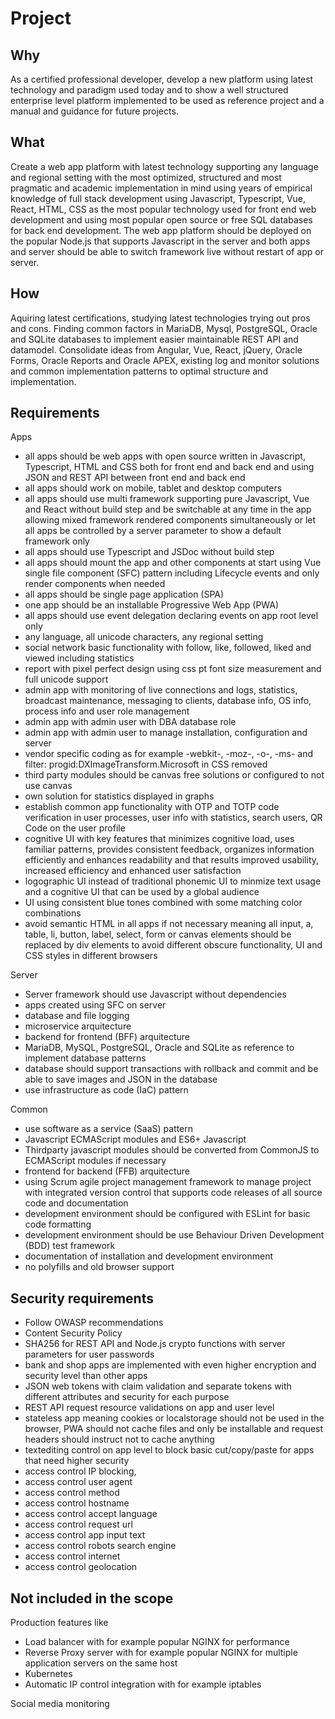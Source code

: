 # Project

## Why 
As a certified professional developer, develop a new platform using latest technology and paradigm used today
and to show a well structured enterprise level platform implemented to be used as reference project and a manual and 
guidance for future projects.

## What
Create a web app platform with latest technology supporting any language and regional setting with the most optimized,
structured and most pragmatic and academic implementation in mind using years of empirical knowledge of full stack
development using Javascript, Typescript, Vue, React, HTML, CSS as the most popular technology used for front end web development 
and using most popular open source or free SQL databases for back end development. The web app platform should be deployed on
the popular Node.js that supports Javascript in the server and both apps and server should be able to switch framework live without
restart of app or server.

## How
Aquiring latest certifications, studying latest technologies trying out pros and cons.
Finding common factors in MariaDB, Mysql, PostgreSQL, Oracle and SQLite databases to implement easier maintainable REST API 
and datamodel.
Consolidate ideas from Angular, Vue, React, jQuery, Oracle Forms, Oracle Reports and Oracle APEX, existing log and 
monitor solutions and common implementation patterns to optimal structure and implementation.

## Requirements

Apps
- all apps should be web apps with open source written in Javascript, Typescript, HTML and CSS both for front end and back end and using JSON and REST API between front end and back end
- all apps should work on mobile, tablet and desktop computers
- all apps should use multi framework supporting pure Javascript, Vue and React without build step and be switchable at any time in the app allowing mixed framework rendered components simultaneously or let all apps be controlled by a server parameter to show a default framework only
- all apps should use Typescript and JSDoc without build step
- all apps should mount the app and other components at start using Vue single file component (SFC) pattern including Lifecycle events and only render components when needed
- all apps should be single page application (SPA)
- one app should be an installable Progressive Web App (PWA)
- all apps should use event delegation declaring events on app root level only
- any language, all unicode characters, any regional setting
- social network basic functionality with follow, like, followed, liked and viewed including statistics
- report with pixel perfect design using css pt font size measurement and full unicode support
- admin app with monitoring of live connections and logs, statistics, broadcast maintenance, messaging to clients, database info, OS info, process info and user role management
- admin app with admin user with DBA database role 
- admin app with admin user to manage installation, configuration and server
- vendor specific coding as for example -webkit-, -moz-, -o-, -ms- and filter: progid:DXImageTransform.Microsoft in CSS removed 
- third party modules should be canvas free solutions or configured to not use canvas
- own solution for statistics displayed in graphs
- establish common app functionality with OTP and TOTP code verification in user processes, user info with statistics, search users, QR Code on the user profile
- cognitive UI with key features that minimizes cognitive load, uses familiar patterns, provides consistent feedback, organizes information efficiently and enhances readability and that results improved usability, increased efficiency and enhanced user satisfaction
- logographic UI instead of traditional phonemic UI to minmize text usage and a cognitive UI that can be used by a global audience
- UI using consistent blue tones combined with some matching color combinations
- avoid semantic HTML in all apps if not necessary meaning all input, a, table, li, button, label, select, form or canvas elements should be replaced by div elements to avoid different obscure functionality, UI and CSS styles in different browsers

Server
- Server framework should use Javascript without dependencies
- apps created using SFC on server
- database and file logging
- microservice arquitecture
- backend for frontend (BFF) arquitecture
- MariaDB, MySQL, PostgreSQL, Oracle and SQLite as reference to implement database patterns
- database should support transactions with rollback and commit and be able to save images and JSON in the database
- use infrastructure as code (IaC) pattern

Common
- use software as a service (SaaS) pattern
- Javascript ECMAScript modules and ES6+ Javascript
- Thirdparty javascript modules should be converted from CommonJS to ECMAScript modules if necessary
- frontend for backend (FFB) arquitecture
- using Scrum agile project management framework to manage project with integrated version control that supports code releases of all source code and documentation
- development environment should be configured with ESLint for basic code formatting
- development environment should be use Behaviour Driven Development (BDD) test framework
- documentation of installation and development environment
- no polyfills and old browser support


## Security requirements

- Follow OWASP recommendations
- Content Security Policy
- SHA256 for REST API and Node.js crypto functions with server parameters for user passwords
- bank and shop apps are implemented with even higher encryption and security level than other apps
- JSON web tokens with claim validation and separate tokens with different attributes and security for each purpose
- REST API request resource validations on app and user level
- stateless app meaning cookies or localstorage should not be used in the browser, PWA should not cache files and only be installable and request headers should instruct not to cache anything
- textediting control on app level to block basic cut/copy/paste for apps that need higher security
- access control IP blocking,
- access control user agent
- access control method
- access control hostname
- access control accept language
- access control request url
- access control app input text
- access control robots search engine
- access control internet
- access control geolocation

## Not included in the scope

Production features like
- Load balancer with for example popular NGINX for performance
- Reverse Proxy server with for example popular NGINX for multiple application servers on the same host
- Kubernetes
- Automatic IP control integration with for example iptables

Social media monitoring